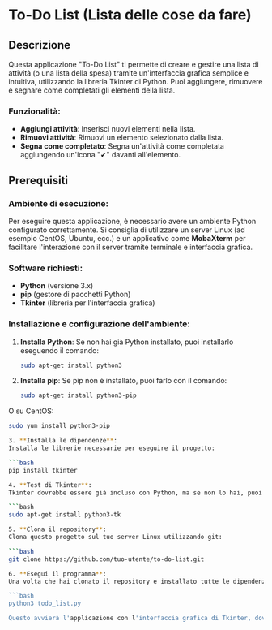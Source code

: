 # To-Do List (Lista delle cose da fare)

## Descrizione
Questa applicazione "To-Do List" ti permette di creare e gestire una lista di attività (o una lista della spesa) tramite un'interfaccia grafica semplice e intuitiva, utilizzando la libreria Tkinter di Python. Puoi aggiungere, rimuovere e segnare come completati gli elementi della lista.

### Funzionalità:
- **Aggiungi attività**: Inserisci nuovi elementi nella lista.
- **Rimuovi attività**: Rimuovi un elemento selezionato dalla lista.
- **Segna come completato**: Segna un'attività come completata aggiungendo un'icona "✔" davanti all'elemento.

## Prerequisiti

### Ambiente di esecuzione:
Per eseguire questa applicazione, è necessario avere un ambiente Python configurato correttamente. Si consiglia di utilizzare un server Linux (ad esempio CentOS, Ubuntu, ecc.) e un applicativo come **MobaXterm** per facilitare l'interazione con il server tramite terminale e interfaccia grafica.

### Software richiesti:
- **Python** (versione 3.x)
- **pip** (gestore di pacchetti Python)
- **Tkinter** (libreria per l'interfaccia grafica)
  
### Installazione e configurazione dell'ambiente:

1. **Installa Python**:
   Se non hai già Python installato, puoi installarlo eseguendo il comando:
   
   ```bash
   sudo apt-get install python3

2. **Installa pip**:
   Se pip non è installato, puoi farlo con il comando:

   ```bash
   sudo apt-get install python3-pip

O su CentOS:

   ```bash
sudo yum install python3-pip

3. **Installa le dipendenze**:
Installa le librerie necessarie per eseguire il progetto:

   ```bash
pip install tkinter

4. **Test di Tkinter**:
Tkinter dovrebbe essere già incluso con Python, ma se non lo hai, puoi installarlo separatamente. Per esempio, su Ubuntu puoi farlo con:

   ```bash
sudo apt-get install python3-tk

5. **Clona il repository**:
Clona questo progetto sul tuo server Linux utilizzando git:

   ```bash
git clone https://github.com/tuo-utente/to-do-list.git

6. **Esegui il programma**:
Una volta che hai clonato il repository e installato tutte le dipendenze, puoi eseguire l'applicazione con il seguente comando:

   ```bash
python3 todo_list.py

Questo avvierà l'applicazione con l'interfaccia grafica di Tkinter, dove potrai aggiungere, rimuovere e completare le attività.
